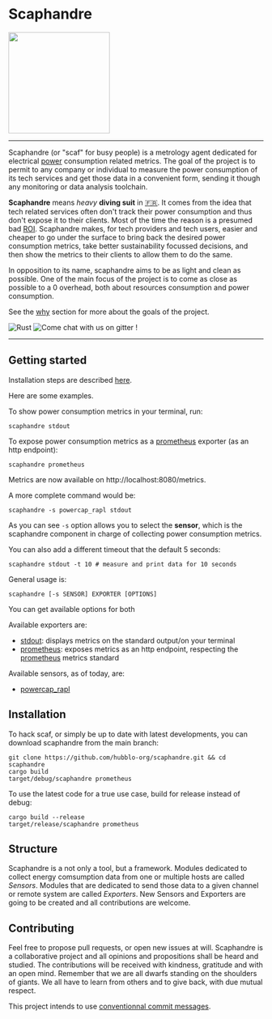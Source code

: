 # Scaphandre

<img src="https://github.com/hubblo-org/scaphandre/raw/main/scaphandre.cleaned.png" width="200">

---

Scaphandre (or "scaf" for busy people) is a metrology agent dedicated for electrical [power](https://en.wikipedia.org/wiki/Electric_power) consumption related metrics. The goal of the project is to permit to any company or individual to measure the power consumption of its tech services and get those data in a convenient form, sending it though any monitoring or data analysis toolchain.

**Scaphandre** means *heavy* **diving suit** in [:fr:](https://fr.wikipedia.org/wiki/Scaphandre_%C3%A0_casque). It comes from the idea that tech related services often don't track their power consumption and thus don't expose it to their clients. Most of the time the reason is a presumed bad [ROI](https://en.wikipedia.org/wiki/Return_on_investment). Scaphandre makes, for tech providers and tech users, easier and cheaper to go under the surface to bring back the desired power consumption metrics, take better sustainability focussed decisions, and then show the metrics to their clients to allow them to do the same.

In opposition to its name, scaphandre aims to be as light and clean as possible. One of the main focus of the project is to come as close as possible to a 0 overhead, both about resources consumption and power consumption.

See the [why](docs/why.md) section for more about the goals of the project.

![Rust](https://github.com/hubblo-org/scaphandre/workflows/Rust/badge.svg?branch=main)
![[Come chat with us on gitter !](https://badges.gitter.im/Join%20Chat.svg)](https://gitter.im/hubblo-org/scaphandre?utm_source=badge&utm_medium=badge&utm_campaign=pr-badge&utm_content=badge)

---

## Getting started

Installation steps are described [here](#Installation).

Here are some examples.

To show power consumption metrics in your terminal, run:

    scaphandre stdout

To expose power consumption metrics as a [prometheus](https://prometheus.io) exporter (as an http endpoint):

    scaphandre prometheus

Metrics are now available on http://localhost:8080/metrics.

A more complete command would be:

    scaphandre -s powercap_rapl stdout

As you can see `-s` option allows you to select the **sensor**, which is the scaphandre component in charge of collecting power consumption metrics.

You can also add a different timeout that the default 5 seconds:

    scaphandre stdout -t 10 # measure and print data for 10 seconds

General usage is:

    scaphandre [-s SENSOR] EXPORTER [OPTIONS]

You can get available options for both

Available exporters are:

- [stdout](docs/exporters/stdout.md): displays metrics on the standard output/on your terminal
- [prometheus](docs/exporters/prometheus.md): exposes metrics as an http endpoint, respecting the [prometheus](https://prometheus.io/) metrics standard

Available sensors, as of today, are:

- [powercap_rapl](docs/sensors/powercap_rapl.md)

## Installation

To hack scaf, or simply be up to date with latest developments, you can download scaphandre from the main branch:

    git clone https://github.com/hubblo-org/scaphandre.git && cd scaphandre
    cargo build
    target/debug/scaphandre prometheus

To use the latest code for a true use case, build for release instead of debug:

    cargo build --release
    target/release/scaphandre prometheus

## Structure

Scaphandre is a not only a tool, but a framework. Modules dedicated to collect energy comsumption data from one or multiple hosts are called *Sensors*.
Modules that are dedicated to send those data to a given channel or remote system are called *Exporters*. New Sensors and Exporters are going to be created and all contributions are welcome.

## Contributing

Feel free to propose pull requests, or open new issues at will. Scaphandre is a collaborative project and all opinions and propositions shall be heard and studied. The contributions will be received with kindness, gratitude and with an open mind. Remember that we are all dwarfs standing on the shoulders of giants. We all have to learn from others and to give back, with due mutual respect.

This project intends to use [conventionnal commit messages](conventionalcommits.org/).